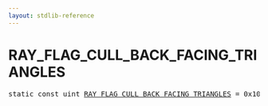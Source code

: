 ```yaml
---
layout: stdlib-reference
---
```


# RAY_FLAG_CULL_BACK_FACING_TRIANGLES

<pre>
<span class='code_keyword'>static</span> <span class='code_keyword'>const</span> <span class="code_keyword">uint</span> <a href="/stdlib-reference/global-decls/RAY_FLAG_CULL_BACK_FACING_TRIANGLES">RAY_FLAG_CULL_BACK_FACING_TRIANGLES</a> = 0x10;
</pre>

